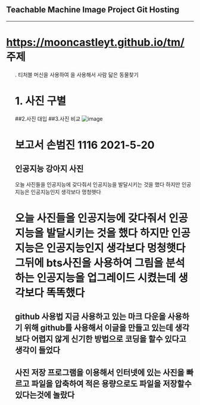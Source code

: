 ## Teachable Machine Image Project Git Hosting
---------------------------------------------
<a>https://mooncastleyt.github.io/tm/
주제
=====
<ul>. 티처블 머신을 사용하여 을 사용해서 사람 닯은 동물찾기
 
 # 1. 사진 구별
 ##2.사진 대입
 ##3.사진 비교
 <img>![image](https://user-images.githubusercontent.com/84504091/119650996-7049fe00-be5f-11eb-9e2d-acd62d1202c2.png)

 
 
 
 
 
 보고서
 손범진 1116 
 2021-5-20
=============
인공지능 강아지 사진 
-------------
오늘 사진들을 인공지능에 갖다줘서 인공지능을 발달시키는 것을 했다 하지만 인공지능은 인공지능인지 생각보다 멍청햇다 
# 오늘 사진들을 인공지능에 갖다줘서 인공지능을 발달시키는 것을 했다 하지만 인공지능은 인공지능인지 생각보다 멍청햇다 그뒤에 bts사진을 사용하여 그림을 분석하는 인공지능을 업그레이드 시켰는데 생각보다 똑똑했다
github 사용법
지금 사용하고 있는 마크 다운을 사용하기 위해 github를 사용해서 이글을 만들고 있는데 생각보다 어렵지 않게 신기한 방법으로 코딩을 할수 있다고 생각이 들었다
-------------
사진 저장 
프로그램을 이용해서 인터넷에 있는 사진을 빠르고 파일을 압축하여 적은 용량으로도 파일을 저장할수 있다는것에 놀랐다
-------------
